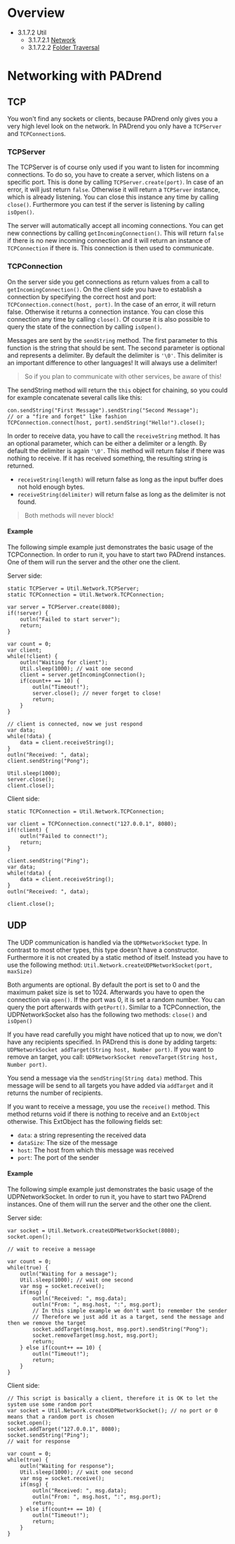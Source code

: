 <!------------------------------------------------------------------------------------------------
This work is licensed under the Creative Commons Attribution-ShareAlike 4.0 International License.
 To view a copy of this license, visit http://creativecommons.org/licenses/by-sa/4.0/.
 Author: Henrik Heine (hheine@mail.uni-paderborn.de)
 PADrend Version 1.0.0
------------------------------------------------------------------------------------------------->
<!---BEGINN_INDEXSECTION--->
<!---Automaticly generated section. Do not edit!!!--->
# Overview
* 3.1.7.2 Util
    * 3.1.7.2.1 [Network](../../../../3_Development_Guide/1_EScript/7_Libs/2_Util/1_Network.html)
    * 3.1.7.2.2 [Folder Traversal](../../../../3_Development_Guide/1_EScript/7_Libs/2_Util/2_Folder_Traversal/Folder_Traversal.html)
<!---END_INDEXSECTION--->

# Networking with PADrend

## TCP
You won't find any sockets or clients, because PADrend only gives you a very high level look on the network. In PADrend you only have a `TCPServer` and `TCPConnection`s.

### TCPServer
The TCPServer is of course only used if you want to listen for incomming connections. To do so, you have to create a server, which listens on a specific port. This is done by calling `TCPServer.create(port)`. In case of an error, it will just return `false`. Otherwise it will return a `TCPServer` instance, which is already listening. You can close this instance any time by calling `close()`. Furthermore you can test if the server is listening by calling `isOpen()`.

The server will automatically accept all incoming connections. You can get new connections by calling `getIncomingConnection()`. This will return `false` if there is no new incoming connection and it will return an instance of `TCPConnection` if there is. This connection is then used to communicate.

### TCPConnection
On the server side you get connections as return values from a call to `getIncomingConnection()`. On the client side you have to establish a connection by specifying the correct host and port: `TCPConnection.connect(host, port)`. In the case of an error, it will return false. Otherwise it returns a connection instance. You can close this connection any time by calling `close()`. Of course it is also possible to query the state of the connection by calling `isOpen()`.

Messages are sent by the `sendString` method. The first parameter to this function is the string that should be sent. The second parameter is optional and represents a delimiter. By default the delimiter is `'\0'`. This delimiter is an important difference to other languages! It will always use a delimiter!
> So if you plan to communicate with other services, be aware of this!

The sendString method will return the `this` object for chaining, so you could for example concatenate several calls like this:
```
con.sendString("First Message").sendString("Second Message");
// or a "fire and forget" like fashion
TCPConnection.connect(host, port).sendString("Hello!").close();
```

In order to receive data, you have to call the `receiveString` method. It has an optional parameter, which can be either a delimiter or a length. By default the delimiter is again `'\0'`. This method will return false if there was nothing to receive. If it has received something, the resulting string is returned.
* `receiveString(length)` will return false as long as the input buffer does not hold enough bytes.
* `receiveString(delimiter)` will return false as long as the delimiter is not found.
> Both methods will never block!

#### Example
The following simple example just demonstrates the basic usage of the TCPConnection. In order to run it, you have to start two PADrend instances. One of them will run the server and the other one the client.

Server side:
<!---INCLUDE src=TCPServer.escript, start=14 ,end=46--->
<!---BEGINN_CODESECTION--->
<!---Automaticly generated section. Do not edit!!!--->
    static TCPServer = Util.Network.TCPServer;
    static TCPConnection = Util.Network.TCPConnection;
    
    var server = TCPServer.create(8080);
    if(!server) {
        outln("Failed to start server");
        return;
    }
    
    var count = 0;
    var client;
    while(!client) {
        outln("Waiting for client");
        Util.sleep(1000); // wait one second
        client = server.getIncomingConnection();
        if(count++ == 10) {
            outln("Timeout!");
            server.close(); // never forget to close!
            return;
        }
    }
    
    // client is connected, now we just respond
    var data;
    while(!data) {
        data = client.receiveString();
    }
    outln("Received: ", data);
    client.sendString("Pong");
    
    Util.sleep(1000);
    server.close();
    client.close();
<!---END_CODESECTION--->

Client side:
<!---INCLUDE src=TCPClient.escript, start=14 ,end=29--->
<!---BEGINN_CODESECTION--->
<!---Automaticly generated section. Do not edit!!!--->
    static TCPConnection = Util.Network.TCPConnection;
    
    var client = TCPConnection.connect("127.0.0.1", 8080);
    if(!client) {
        outln("Failed to connect!");
        return;
    }
    
    client.sendString("Ping");
    var data;
    while(!data) {
        data = client.receiveString();
    }
    outln("Received: ", data);
    
    client.close();
<!---END_CODESECTION--->

## UDP
The UDP communication is handled via the `UDPNetworkSocket` type. In contrast to most other types, this type doesn't have a constructor. Furthermore it is not created by a static method of itself.
Instead you have to use the following method: `Util.Network.createUDPNetworkSocket(port, maxSize)`

Both arguments are optional. By default the port is set to 0 and the maximum paket size is set to 1024. Afterwards you have to open the connection via `open()`. If the port was 0, it is set a random number. You can query the port afterwards with `getPort()`. Similar to a TCPConnection, the UDPNetworkSocket also has the following two methods: `close()` and `isOpen()`

If you have read carefully you might have noticed that up to now, we don't have any recipients specified. In PADrend this is done by adding targets: `UDPNetworkSocket addTarget(String host, Number port)`. If you want to remove an target, you call: `UDPNetworkSocket removeTarget(String host, Number port)`.

You send a message via the `sendString(String data)` method. This message will be send to all targets you have added via `addTarget` and it returns the number of recipients.

If you want to receive a message, you use the `receive()` method. This method returns void if there is nothing to receive and an `ExtObject` otherwise. This ExtObject has the following fields set:
* `data`: a string representing the received data
* `dataSize`: The size of the message
* `host`: The host from which this message was received
* `port`: The port of the sender

#### Example
The following simple example just demonstrates the basic usage of the UDPNetworkSocket. In order to run it, you have to start two PADrend instances. One of them will run the server and the other one the client.

Server side:
<!---INCLUDE src=UDPServer.escript, start=14 ,end=36--->
<!---BEGINN_CODESECTION--->
<!---Automaticly generated section. Do not edit!!!--->
    var socket = Util.Network.createUDPNetworkSocket(8080);
    socket.open();
    
    // wait to receive a message
    
    var count = 0;
    while(true) {
        outln("Waiting for a message");
        Util.sleep(1000); // wait one second
        var msg = socket.receive();
        if(msg) {
            outln("Received: ", msg.data);
            outln("From: ", msg.host, ":", msg.port);
            // In this simple example we don't want to remember the sender
            // Therefore we just add it as a target, send the message and then we remove the target
            socket.addTarget(msg.host, msg.port).sendString("Pong");
            socket.removeTarget(msg.host, msg.port);
            return;
        } else if(count++ == 10) {
            outln("Timeout!");
            return;
        }
    }
<!---END_CODESECTION--->

Client side:
<!---INCLUDE src=UDPClient.escript, start=14 ,end=34--->
<!---BEGINN_CODESECTION--->
<!---Automaticly generated section. Do not edit!!!--->
    // This script is basically a client, therefore it is OK to let the system use some random port
    var socket = Util.Network.createUDPNetworkSocket(); // no port or 0 means that a random port is chosen
    socket.open();
    socket.addTarget("127.0.0.1", 8080);
    socket.sendString("Ping");
    // wait for response
    
    var count = 0;
    while(true) {
        outln("Waiting for response");
        Util.sleep(1000); // wait one second
        var msg = socket.receive();
        if(msg) {
            outln("Received: ", msg.data);
            outln("From: ", msg.host, ":", msg.port);
            return;
        } else if(count++ == 10) {
            outln("Timeout!");
            return;
        }
    }
<!---END_CODESECTION--->





